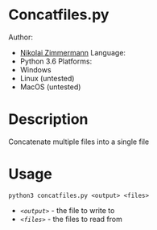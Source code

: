 # Concatfiles.py
Author:
* [Nikolai Zimmermann](https://github.com/Chronophylos)
Language: 
* Python 3.6
Platforms:
* Windows
* Linux (untested)
* MacOS (untested)

# Description
Concatenate multiple files into a single file

# Usage
```Shell
python3 concatfiles.py <output> <files>
```
* *`<output>`* - the file to write to
* *`<files>`* - the files to read from